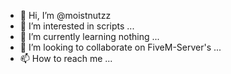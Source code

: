 - 👋 Hi, I’m @moistnutzz
- 👀 I’m interested in scripts ...
- 🌱 I’m currently learning nothing ...
- 💞️ I’m looking to collaborate on FiveM-Server's ...
- 📫 How to reach me  ...

<!---
moistnutzz/moistnutzz is a ✨ special ✨ repository because its `README.md` (this file) appears on your GitHub profile.
You can click the Preview link to take a look at your changes.
--->

